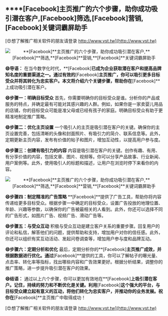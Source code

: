 ## ****[Facebook]**主页推广的六个步骤，助你成功吸引潜在客户,**[Facebook]**筛选,**[Facebook]**营销,**[Facebook]**关键词霸屏助手**

[😍想了解推广相关软件的朋友请登录 http://www.vst.tw](http://www.vst.tw)

 <center><img src="https://vst.tw/MP4/tuiguang/png/0.png" alt="**[Facebook]**主页推广的六个步骤，助你成功吸引潜在客户,**[Facebook]**筛选,**[Facebook]**营销,**[Facebook]**关键词霸屏助手"></center>

**😄导语：**
在当今数字化时代，**[Facebook]**已成为企业获取潜在客户和提高品牌知名度的重要渠道之一。通过有效的**[Facebook]**主页推广，你可以吸引更多目标受众并将其转化为忠实客户。本文将介绍六个关键步骤，帮助你在**[Facebook]**上成功吸引潜在客户。

**😄步骤一：明确目标受众**
首先，你需要明确你的目标受众是谁。分析你的产品或服务的特点，并确定最有可能对其感兴趣的人群。例如，如果你是一家卖婴儿用品的店铺，你的目标受众可能是准父母或已经有孩子的家庭。明确目标受众有助于更精准地制定推广策略。

**😄步骤二：优化主页设置**
一个吸引人的主页是吸引潜在客户的关键。确保你的主页设置完善，包括清晰的头像和封面照片、有吸引力的简介、联系信息等。此外，定期更新主页内容，发布有价值的帖子和图片，增加互动性，以提高用户参与度。

**😄步骤三：创建有吸引力的内容**
内容是吸引潜在客户的关键。创作有趣、有用、有分享价值的内容，包括文章、图片、视频等。你可以分享产品故事、行业新闻、用户案例等。此外，使用吸引人的标题和描述，让用户在浏览时停下来看你的内容。

 <center><img src="https://vst.tw/MP4/tuiguang/png/6.png" alt="**[Facebook]**主页推广的六个步骤，助你成功吸引潜在客户,**[Facebook]**筛选,**[Facebook]**营销,**[Facebook]**关键词霸屏助手"></center>

**😄步骤四：制定精准的广告策略**
**[Facebook]**提供了广告工具，帮助你将内容传递给更多目标受众。根据步骤一中确定的目标受众，设置广告投放的地理位置、年龄、兴趣等参数，以确保你的广告被最相关的人看到。此外，你还可以选择不同的广告形式，如图片广告、视频广告、滑动广告等。

**😄步骤五：与受众互动**
积极与受众互动是建立客户关系的重要步骤。回复用户的评论和私信，解答他们的问题，提供帮助和支持，增加用户对你的信任感。此外，你还可以组织有奖互动活动、发起问卷调查等，增加用户参与度和品牌互动。

**😄步骤六：定期分析和优化**
最后，定期分析你的**[Facebook]**主页推广成效，并根据数据进行优化。通过**[Facebook]**提供的工具，你可以了解帖子的曝光量、点击率、转化率等指标，找出哪些内容和广告效果更好。根据分析结果，调整你的推广策略，进一步提升吸引潜在客户的效果。

**😄结语：**
通过以上六个步骤，你可以更加有效地在**[Facebook]**上吸引潜在客户。记住，持续的努力和不断优化是关键。利用**[Facebook]**这个强大的平台，与目标受众建立起有意义的互动，将他们转化为忠实客户，并推动你的业务发展。祝你在**[Facebook]**主页推广中取得成功！

[😍想了解推广相关软件的朋友请登录 http://www.vst.tw](http://www.vst.tw)



